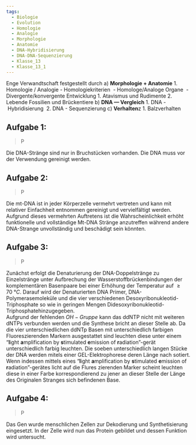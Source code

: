 ```yaml
---
tags:
  - Biologie
  - Evolution
  - Homologie
  - Analogie
  - Morphologie
  - Anatomie
  - DNA-Hybridisierung
  - DNA-DNA-Sequenzierung
  - Klasse_13
  - Klasse_13_1
---
```

Enge Verwandtschaft festgestellt durch
	a) **Morphologie + Anatomie**
		1. Homologie / Analogie
			-  Homologiekriterien 
			- Homologe/Analoge Organe 
			- Divergente/konvergente Entwicklung
		1. Atavismus und Rudimente
		2. Lebende Fossilien und Brückentiere
	b) **DNA — Vergleich**
		1. DNA - Hybridisierung 
		2. DNA - Sequenzierung
	c) **Verhalten**z 
		1. Balzverhalten




## Aufgabe 1:
> P

Die DNA-Stränge sind nur in Bruchstücken vorhanden.
Die DNA muss vor der Verwendung gereinigt werden.

## Aufgabe 2:
> P

Die mt-DNA ist in jeder Körperzelle vermehrt vertreten und kann mit relativer Einfachheit entnommen gereinigt und vervielfältigt werden. Aufgrund dieses vermehrten Auftretens ist die Wahrscheinlichkeit erhöht funktionelle und vollständige Mt-DNA Stränge anzutreffen während andere DNA-Strange unvollständig und beschädigt sein könnten.


## Aufgabe 3:
> P

Zunächst erfolgt die Denaturierung der DNA-Doppelstränge zu Einzelstränge unter Aufbrechung der Wasserstoffbrückenbindungen der komplementären Basenpaare bei einer Erhöhung der Temperatur auf $\ge70~°C$.
Darauf wird der Denaturierten DNA Primer, DNA-Polymerasemoleküle und die vier verschiedenen Desoxyribonukleotid-Triphosphate so wie in geringen Mengen Didesoxyribonukleotid-Triphosphatehinzugegeben.  
Aufgrund der fehlenden $OH-Gruppe$ kann das ddNTP nicht mit weiteren dNTPs verbunden werden und die Synthese bricht an dieser Stelle ab. Da die vier unterschiedlichen ddNTp Basen mit unterschiedlich farbigen Fluoreszierenden Markern ausgestattet sind leuchten diese unter einem “**l**ight **a**mplification by **s**timulated **e**mission of **r**adiation”-gerät unterschiedlich farbig leuchten. Die soeben unterschiedlich langen Stücke der DNA werden mitels einer GEL-Elektrophorese deren Länge nach sotiert. Wenn indessen mittels eines “**l**ight **a**mplification by **s**timulated **e**mission of **r**adiation”-gerätes licht auf die Flures zierenden Marker scheint leuchten diese in einer Farbe korrespondierend zu jener an dieser Stelle der Länge des Originalen Stranges sich befindenen Base. 
## Aufgabe 4:
> P

Das Gen wurde menschlichen Zellen zur Dekodierung und Synthetisierung eingesetzt. In der Zelle wird nun das Protein gebildet und dessen Funktion wird untersucht. 


